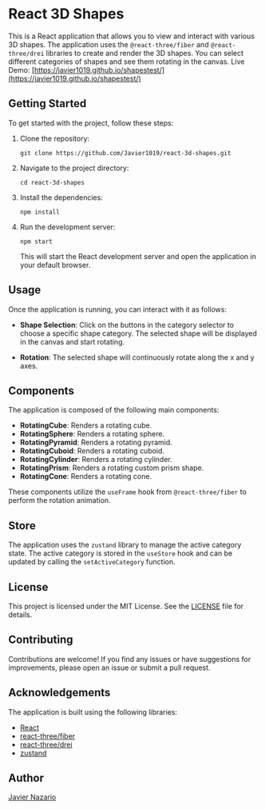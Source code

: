 # React 3D Shapes

This is a React application that allows you to view and interact with various 3D shapes. The application uses the `@react-three/fiber` and `@react-three/drei` libraries to create and render the 3D shapes. You can select different categories of shapes and see them rotating in the canvas.
Live Demo: [https://javier1019.github.io/shapestest/](https://javier1019.github.io/shapestest/)

## Getting Started

To get started with the project, follow these steps:

1. Clone the repository:

   ```
   git clone https://github.com/Javier1019/react-3d-shapes.git
   ```

2. Navigate to the project directory:

   ```
   cd react-3d-shapes
   ```

3. Install the dependencies:

   ```
   npm install
   ```

4. Run the development server:

   ```
   npm start
   ```

   This will start the React development server and open the application in your default browser.

## Usage

Once the application is running, you can interact with it as follows:

- **Shape Selection**: Click on the buttons in the category selector to choose a specific shape category. The selected shape will be displayed in the canvas and start rotating.

- **Rotation**: The selected shape will continuously rotate along the x and y axes.

## Components

The application is composed of the following main components:

- **RotatingCube**: Renders a rotating cube.
- **RotatingSphere**: Renders a rotating sphere.
- **RotatingPyramid**: Renders a rotating pyramid.
- **RotatingCuboid**: Renders a rotating cuboid.
- **RotatingCylinder**: Renders a rotating cylinder.
- **RotatingPrism**: Renders a rotating custom prism shape.
- **RotatingCone**: Renders a rotating cone.

These components utilize the `useFrame` hook from `@react-three/fiber` to perform the rotation animation.

## Store

The application uses the `zustand` library to manage the active category state. The active category is stored in the `useStore` hook and can be updated by calling the `setActiveCategory` function.

## License

This project is licensed under the MIT License. See the [LICENSE](LICENSE.md) file for details.

## Contributing

Contributions are welcome! If you find any issues or have suggestions for improvements, please open an issue or submit a pull request.

## Acknowledgements

The application is built using the following libraries:

- [React](https://reactjs.org)
- [react-three/fiber](https://github.com/pmndrs/react-three-fiber)
- [react-three/drei](https://github.com/pmndrs/drei)
- [zustand](https://github.com/pmndrs/zustand)

## Author

[Javier Nazario](https://github.com/Javier1019)
